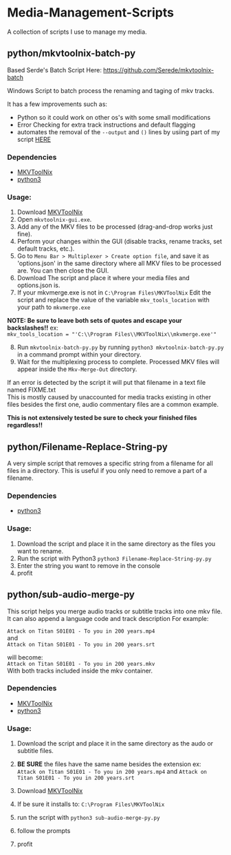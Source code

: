 # Media-Management-Scripts
A collection of scripts I use to manage my media.

## python/mkvtoolnix-batch-py
Based Serde's Batch Script Here: https://github.com/Serede/mkvtoolnix-batch  

Windows Script to batch process the renaming and taging of mkv tracks.  

It has a few improvements such as:
* Python so it could work on other os's with some small modifications
* Error Checking for extra track instructions and default flagging
* automates the removal of the `--output` and `()` lines by usiing part of my script [HERE](https://github.com/fearherbs1/options.json-arg-stripper)

### Dependencies
- [MKVToolNix](https://www.fosshub.com/MKVToolNix.html)
- [python3](https://www.python.org/downloads/)

### Usage:
1. Download [MKVToolNix](https://mkvtoolnix.download/downloads.html)
2. Open `mkvtoolnix-gui.exe`.
3. Add any of the MKV files to be processed (drag-and-drop works just fine).
4. Perform your changes within the GUI (disable tracks, rename tracks, set default tracks, etc.).
5. Go to `Menu Bar > Multiplexer > Create option file`, and save it as 'options.json' in the same directory where all MKV files to be processed are. You can then close the GUI.
6. Download The script and place it where your media files and options.json is.
7. If your mkvmerge.exe is not in `C:\Program Files\MKVToolNix` Edit the script and replace the value of the variable `mkv_tools_location` with your path to `mkvmerge.exe`  
  
**NOTE: Be sure to leave both sets of quotes and escape your backslashes!!** ex:  
`mkv_tools_location = "'C:\\Program Files\\MKVToolNix\\mkvmerge.exe'"`

8. Run `mkvtoolnix-batch-py.py` by running `python3 mkvtoolnix-batch-py.py` in a command prompt within your directory.
9. Wait for the multiplexing process to complete. Processed MKV files will appear inside the `Mkv-Merge-Out` directory.

If an error is detected by the script it will put that filename in a text file named FIXME.txt  
This is mostly caused by unaccounted for media tracks existing in other files besides the first one, audio commentary files are a common example.  

**This is not extensively tested be sure to check your finished files regardless!!**

## python/Filename-Replace-String-py
A very simple script that removes a specific string from a filename for all files in a directory.
This is useful if you only need to remove a part of a filename.

### Dependencies
- [python3](https://www.python.org/downloads/)

### Usage:
1. Download the script and place it in the same directory as the files you want to rename.
2. Run the script with Python3 `python3 Filename-Replace-String-py.py`
3. Enter the string you want to remove in the console
4. profit

## python/sub-audio-merge-py
This script helps you merge audio tracks or subtitle tracks into one mkv file.
It can also append a language code and track description
For example:

`Attack on Titan S01E01 - To you in 200 years.mp4`  
and  
`Attack on Titan S01E01 - To you in 200 years.srt`  

will become:    
`Attack on Titan S01E01 - To you in 200 years.mkv`  
With both tracks included inside the mkv container.  

### Dependencies
- [MKVToolNix](https://www.fosshub.com/MKVToolNix.html)
- [python3](https://www.python.org/downloads/)

### Usage:
1. Download the script and place it in the same directory as the audo or subtitle files.  
2. **BE SURE** the files have the same name besides the extension ex:  
`Attack on Titan S01E01 - To you in 200 years.mp4` and `Attack on Titan S01E01 - To you in 200 years.srt`
   
3. Download [MKVToolNix](https://mkvtoolnix.download/downloads.html)
4. If be sure it installs to: `C:\Program Files\MKVToolNix`
5. run the script with `python3 sub-audio-merge-py.py`
6. follow the prompts
7. profit